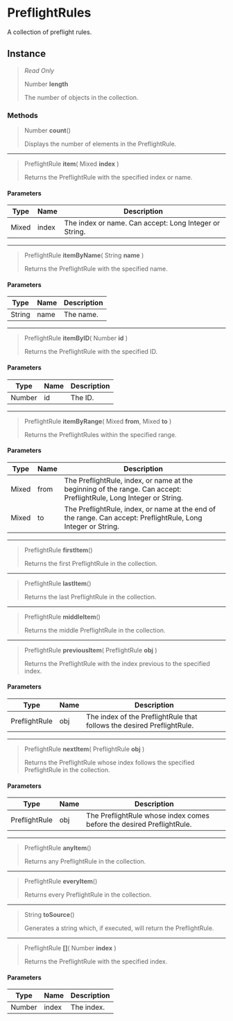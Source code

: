 # PreflightRules
A collection of preflight rules.

## Instance
> *Read Only* 
> 
> Number **length** 
>
> The number of objects in the collection.

### Methods
> Number **count**()
> 
> Displays the number of elements in the PreflightRule.
*** 
> PreflightRule **item**( Mixed **index** )
> 
> Returns the PreflightRule with the specified index or name.
#### Parameters
| Type | Name | Description |
|---|---|---|
| Mixed | index | The index or name. Can accept: Long Integer or String. |

*** 
> PreflightRule **itemByName**( String **name** )
> 
> Returns the PreflightRule with the specified name.
#### Parameters
| Type | Name | Description |
|---|---|---|
| String | name | The name. |

*** 
> PreflightRule **itemByID**( Number **id** )
> 
> Returns the PreflightRule with the specified ID.
#### Parameters
| Type | Name | Description |
|---|---|---|
| Number | id | The ID. |

*** 
> PreflightRule **itemByRange**( Mixed **from**, Mixed **to** )
> 
> Returns the PreflightRules within the specified range.
#### Parameters
| Type | Name | Description |
|---|---|---|
| Mixed | from | The PreflightRule, index, or name at the beginning of the range. Can accept: PreflightRule, Long Integer or String. |
| Mixed | to | The PreflightRule, index, or name at the end of the range. Can accept: PreflightRule, Long Integer or String. |

*** 
> PreflightRule **firstItem**()
> 
> Returns the first PreflightRule in the collection.
*** 
> PreflightRule **lastItem**()
> 
> Returns the last PreflightRule in the collection.
*** 
> PreflightRule **middleItem**()
> 
> Returns the middle PreflightRule in the collection.
*** 
> PreflightRule **previousItem**( PreflightRule **obj** )
> 
> Returns the PreflightRule with the index previous to the specified index.
#### Parameters
| Type | Name | Description |
|---|---|---|
| PreflightRule | obj | The index of the PreflightRule that follows the desired PreflightRule. |

*** 
> PreflightRule **nextItem**( PreflightRule **obj** )
> 
> Returns the PreflightRule whose index follows the specified PreflightRule in the collection.
#### Parameters
| Type | Name | Description |
|---|---|---|
| PreflightRule | obj | The PreflightRule whose index comes before the desired PreflightRule. |

*** 
> PreflightRule **anyItem**()
> 
> Returns any PreflightRule in the collection.
*** 
> PreflightRule **everyItem**()
> 
> Returns every PreflightRule in the collection.
*** 
> String **toSource**()
> 
> Generates a string which, if executed, will return the PreflightRule.
*** 
> PreflightRule **[]**( Number **index** )
> 
> Returns the PreflightRule with the specified index.
#### Parameters
| Type | Name | Description |
|---|---|---|
| Number | index | The index. |


